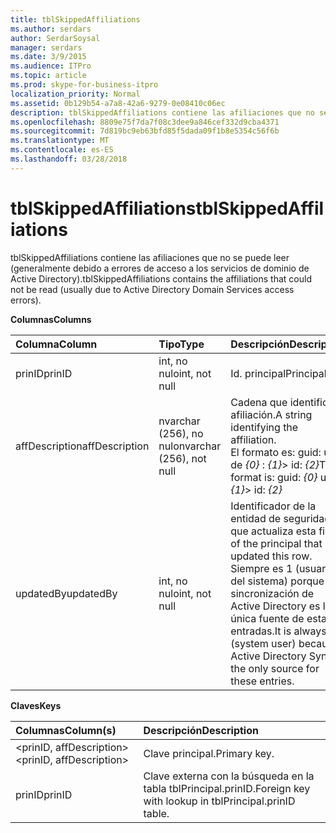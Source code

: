 ```yaml
---
title: tblSkippedAffiliations
ms.author: serdars
author: SerdarSoysal
manager: serdars
ms.date: 3/9/2015
ms.audience: ITPro
ms.topic: article
ms.prod: skype-for-business-itpro
localization_priority: Normal
ms.assetid: 0b129b54-a7a8-42a6-9279-0e08410c06ec
description: tblSkippedAffiliations contiene las afiliaciones que no se puede leer (generalmente debido a errores de acceso a los servicios de dominio de Active Directory).
ms.openlocfilehash: 8809e75f7da7f08c3dee9a846cef332d9cba4371
ms.sourcegitcommit: 7d819bc9eb63bfd85f5dada09f1b8e5354c56f6b
ms.translationtype: MT
ms.contentlocale: es-ES
ms.lasthandoff: 03/28/2018
---
```

# <a name="tblskippedaffiliations"></a><span data-ttu-id="2e2ef-103">tblSkippedAffiliations</span><span class="sxs-lookup"><span data-stu-id="2e2ef-103">tblSkippedAffiliations</span></span>
 
<span data-ttu-id="2e2ef-104">tblSkippedAffiliations contiene las afiliaciones que no se puede leer (generalmente debido a errores de acceso a los servicios de dominio de Active Directory).</span><span class="sxs-lookup"><span data-stu-id="2e2ef-104">tblSkippedAffiliations contains the affiliations that could not be read (usually due to Active Directory Domain Services access errors).</span></span>
  
<span data-ttu-id="2e2ef-105">**Columnas**</span><span class="sxs-lookup"><span data-stu-id="2e2ef-105">**Columns**</span></span>

|<span data-ttu-id="2e2ef-106">**Columna**</span><span class="sxs-lookup"><span data-stu-id="2e2ef-106">**Column**</span></span>|<span data-ttu-id="2e2ef-107">**Tipo**</span><span class="sxs-lookup"><span data-stu-id="2e2ef-107">**Type**</span></span>|<span data-ttu-id="2e2ef-108">**Descripción**</span><span class="sxs-lookup"><span data-stu-id="2e2ef-108">**Description**</span></span>|
|:-----|:-----|:-----|
|<span data-ttu-id="2e2ef-109">prinID</span><span class="sxs-lookup"><span data-stu-id="2e2ef-109">prinID</span></span>  <br/> |<span data-ttu-id="2e2ef-110">int, no nulo</span><span class="sxs-lookup"><span data-stu-id="2e2ef-110">int, not null</span></span>  <br/> |<span data-ttu-id="2e2ef-111">Id. principal</span><span class="sxs-lookup"><span data-stu-id="2e2ef-111">Principal ID.</span></span>  <br/> |
|<span data-ttu-id="2e2ef-112">affDescription</span><span class="sxs-lookup"><span data-stu-id="2e2ef-112">affDescription</span></span>  <br/> |<span data-ttu-id="2e2ef-113">nvarchar (256), no nulo</span><span class="sxs-lookup"><span data-stu-id="2e2ef-113">nvarchar (256), not null</span></span>  <br/> |<span data-ttu-id="2e2ef-114">Cadena que identifica la afiliación.</span><span class="sxs-lookup"><span data-stu-id="2e2ef-114">A string identifying the affiliation.</span></span>  <br/> <span data-ttu-id="2e2ef-115">El formato es: guid: uri de _{0}_ : _{1}_> id: _{2}_</span><span class="sxs-lookup"><span data-stu-id="2e2ef-115">The format is: guid:  _{0}_ uri: _{1}_> id:  _{2}_</span></span> <br/> |
|<span data-ttu-id="2e2ef-116">updatedBy</span><span class="sxs-lookup"><span data-stu-id="2e2ef-116">updatedBy</span></span>  <br/> |<span data-ttu-id="2e2ef-117">int, no nulo</span><span class="sxs-lookup"><span data-stu-id="2e2ef-117">int, not null</span></span>  <br/> |<span data-ttu-id="2e2ef-118">Identificador de la entidad de seguridad que actualiza esta fila.</span><span class="sxs-lookup"><span data-stu-id="2e2ef-118">ID of the principal that updated this row.</span></span> <span data-ttu-id="2e2ef-119">Siempre es 1 (usuario del sistema) porque la sincronización de Active Directory es la única fuente de estas entradas.</span><span class="sxs-lookup"><span data-stu-id="2e2ef-119">It is always 1 (system user) because Active Directory Sync is the only source for these entries.</span></span>  <br/> |
   
<span data-ttu-id="2e2ef-120">**Claves**</span><span class="sxs-lookup"><span data-stu-id="2e2ef-120">**Keys**</span></span>

|<span data-ttu-id="2e2ef-121">**Columnas**</span><span class="sxs-lookup"><span data-stu-id="2e2ef-121">**Column(s)**</span></span>|<span data-ttu-id="2e2ef-122">**Descripción**</span><span class="sxs-lookup"><span data-stu-id="2e2ef-122">**Description**</span></span>|
|:-----|:-----|
|<span data-ttu-id="2e2ef-123">\<prinID, affDescription\></span><span class="sxs-lookup"><span data-stu-id="2e2ef-123">\<prinID, affDescription\></span></span>  <br/> |<span data-ttu-id="2e2ef-124">Clave principal.</span><span class="sxs-lookup"><span data-stu-id="2e2ef-124">Primary key.</span></span>  <br/> |
|<span data-ttu-id="2e2ef-125">prinID</span><span class="sxs-lookup"><span data-stu-id="2e2ef-125">prinID</span></span>  <br/> |<span data-ttu-id="2e2ef-126">Clave externa con la búsqueda en la tabla tblPrincipal.prinID.</span><span class="sxs-lookup"><span data-stu-id="2e2ef-126">Foreign key with lookup in tblPrincipal.prinID table.</span></span>  <br/> |
   

